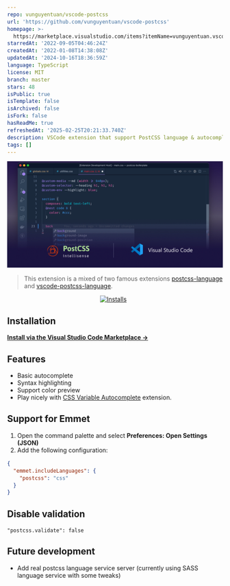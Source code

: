```yaml
---
repo: vunguyentuan/vscode-postcss
url: 'https://github.com/vunguyentuan/vscode-postcss'
homepage: >-
  https://marketplace.visualstudio.com/items?itemName=vunguyentuan.vscode-postcss
starredAt: '2022-09-05T04:46:24Z'
createdAt: '2022-01-08T14:38:08Z'
updatedAt: '2024-10-16T18:36:59Z'
language: TypeScript
license: MIT
branch: master
stars: 48
isPublic: true
isTemplate: false
isArchived: false
isFork: false
hasReadMe: true
refreshedAt: '2025-02-25T20:21:33.740Z'
description: VSCode extension that support PostCSS language & autocomplete
tags: []
---
```


![Banner](https://github.com/vunguyentuan/vscode-postcss/raw/master/banner.jpg)

> This extension is a mixed of two famous extensions [postcss-language](https://github.com/csstools/postcss-language.git) and [vscode-postcss-language](https://github.com/MhMadHamster/vscode-postcss-language).

<p align="center">
<a href="https://marketplace.visualstudio.com/items?itemName=vunguyentuan.vscode-postcss"><img src="https://vsmarketplacebadge.apphb.com/installs-short/vunguyentuan.vscode-postcss.svg" alt="Installs"/></a>
<a href="https://marketplace.visualstudio.com/items?itemName=vunguyentuan.vscode-postcss"><img src="https://vsmarketplacebadge.apphb.com/version/vunguyentuan.vscode-postcss.svg" alt=""/></a>
<a href="https://marketplace.visualstudio.com/items?itemName=vunguyentuan.vscode-postcss"><img src="https://vsmarketplacebadge.apphb.com/rating-star/vunguyentuan.vscode-postcss.svg" alt=""/></a>
</p>

## Installation

**[Install via the Visual Studio Code Marketplace →](https://marketplace.visualstudio.com/items?itemName=vunguyentuan.vscode-postcss)**



## Features
- Basic autocomplete
- Syntax highlighting
- Support color preview
- Play nicely with [CSS Variable Autocomplete](https://marketplace.visualstudio.com/items?itemName=vunguyentuan.vscode-css-variables) extension.

## Support for Emmet

1. Open the command palette and select **Preferences: Open Settings (JSON)**
2. Add the following configuration:

```json
{
  "emmet.includeLanguages": {
    "postcss": "css"
  }
}
```

## Disable validation
```
"postcss.validate": false
```

## Future development
- Add real postcss language service server (currently using SASS language service with some tweaks)
